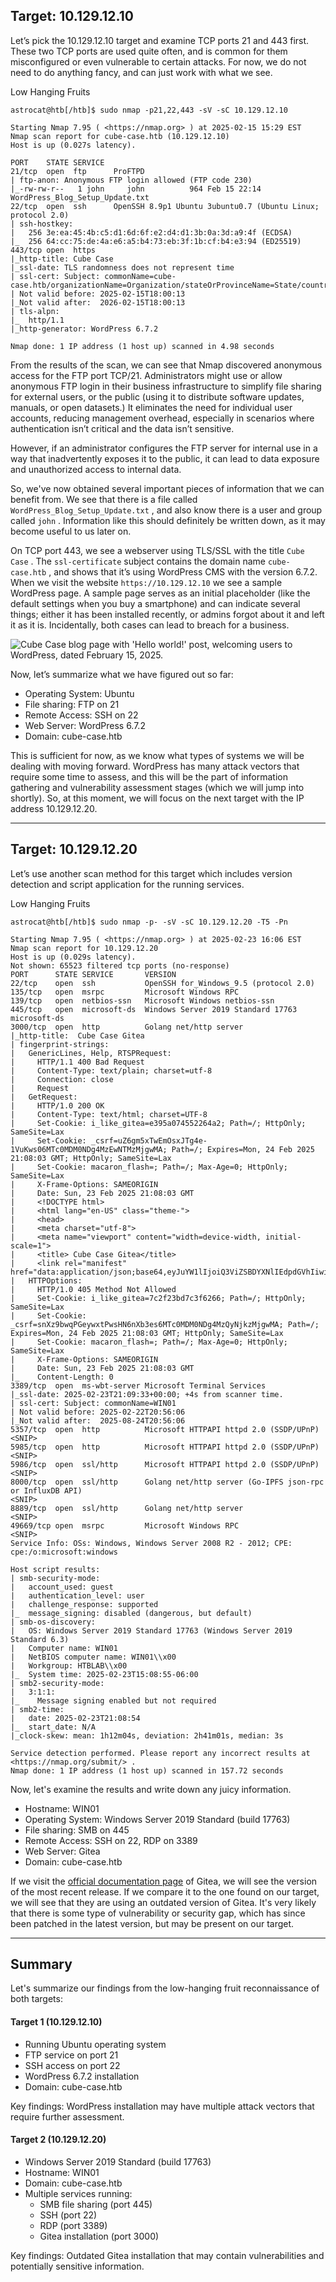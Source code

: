 ## Target: 10.129.12.10

Let’s pick the 10.129.12.10 target and examine TCP ports 21 and 443 first. These two TCP ports are used quite often, and is common for them misconfigured or even vulnerable to certain attacks. For now, we do not need to do anything fancy, and can just work with what we see.

Low Hanging Fruits

```shell-session
astrocat@htb[/htb]$ sudo nmap -p21,22,443 -sV -sC 10.129.12.10

Starting Nmap 7.95 ( <https://nmap.org> ) at 2025-02-15 15:29 EST
Nmap scan report for cube-case.htb (10.129.12.10)
Host is up (0.027s latency).

PORT    STATE SERVICE
21/tcp  open  ftp      ProFTPD
| ftp-anon: Anonymous FTP login allowed (FTP code 230)
|_-rw-rw-r--   1 john     john          964 Feb 15 22:14 WordPress_Blog_Setup_Update.txt
22/tcp  open  ssh      OpenSSH 8.9p1 Ubuntu 3ubuntu0.7 (Ubuntu Linux; protocol 2.0)
| ssh-hostkey:
|   256 3e:ea:45:4b:c5:d1:6d:6f:e2:d4:d1:3b:0a:3d:a9:4f (ECDSA)
|_  256 64:cc:75:de:4a:e6:a5:b4:73:eb:3f:1b:cf:b4:e3:94 (ED25519)
443/tcp open  https
|_http-title: Cube Case
|_ssl-date: TLS randomness does not represent time
| ssl-cert: Subject: commonName=cube-case.htb/organizationName=Organization/stateOrProvinceName=State/countryName=US
| Not valid before: 2025-02-15T18:00:13
|_Not valid after:  2026-02-15T18:00:13
| tls-alpn:
|_  http/1.1
|_http-generator: WordPress 6.7.2

Nmap done: 1 IP address (1 host up) scanned in 4.98 seconds
```

From the results of the scan, we can see that Nmap discovered anonymous access for the FTP port TCP/21. Administrators might use or allow anonymous FTP login in their business infrastructure to simplify file sharing for external users, or the public (using it to distribute software updates, manuals, or open datasets.) It eliminates the need for individual user accounts, reducing management overhead, especially in scenarios where authentication isn’t critical and the data isn’t sensitive.

However, if an administrator configures the FTP server for internal use in a way that inadvertently exposes it to the public, it can lead to data exposure and unauthorized access to internal data.

So, we've now obtained several important pieces of information that we can benefit from. We see that there is a file called `WordPress_Blog_Setup_Update.txt` , and also know there is a user and group called `john` . Information like this should definitely be written down, as it may become useful to us later on.

On TCP port 443, we see a webserver using TLS/SSL with the title `Cube Case` . The `ssl-certificate` subject contains the domain name `cube-case.htb` , and shows that it’s using WordPress CMS with the version 6.7.2. When we visit the website `https://10.129.12.10` we see a sample WordPress page. A sample page serves as an initial placeholder (like the default settings when you buy a smartphone) and can indicate several things; either it has been installed recently, or admins forgot about it and left it as it is. Incidentally, both cases can lead to breach for a business.

![Cube Case blog page with 'Hello world!' post, welcoming users to WordPress, dated February 15, 2025.](https://academy.hackthebox.com/storage/modules/296/nix-wordpress.png)

Now, let’s summarize what we have figured out so far:

- Operating System: Ubuntu
- File sharing: FTP on 21
- Remote Access: SSH on 22
- Web Server: WordPress 6.7.2
- Domain: cube-case.htb

This is sufficient for now, as we know what types of systems we will be dealing with moving forward. WordPress has many attack vectors that require some time to assess, and this will be the part of information gathering and vulnerability assessment stages (which we will jump into shortly). So, at this moment, we will focus on the next target with the IP address 10.129.12.20.

---

## Target: 10.129.12.20

Let’s use another scan method for this target which includes version detection and script application for the running services.

Low Hanging Fruits

```shell-session
astrocat@htb[/htb]$ sudo nmap -p- -sV -sC 10.129.12.20 -T5 -Pn

Starting Nmap 7.95 ( <https://nmap.org> ) at 2025-02-23 16:06 EST
Nmap scan report for 10.129.12.20
Host is up (0.029s latency).
Not shown: 65523 filtered tcp ports (no-response)
PORT      STATE SERVICE       VERSION
22/tcp    open  ssh           OpenSSH for_Windows_9.5 (protocol 2.0)
135/tcp   open  msrpc         Microsoft Windows RPC
139/tcp   open  netbios-ssn   Microsoft Windows netbios-ssn
445/tcp   open  microsoft-ds  Windows Server 2019 Standard 17763 microsoft-ds
3000/tcp  open  http          Golang net/http server
|_http-title:  Cube Case Gitea
| fingerprint-strings:
|   GenericLines, Help, RTSPRequest:
|     HTTP/1.1 400 Bad Request
|     Content-Type: text/plain; charset=utf-8
|     Connection: close
|     Request
|   GetRequest:
|     HTTP/1.0 200 OK
|     Content-Type: text/html; charset=UTF-8
|     Set-Cookie: i_like_gitea=e395a074552264a2; Path=/; HttpOnly; SameSite=Lax
|     Set-Cookie: _csrf=uZ6gm5xTwEmOsxJTg4e-1VuKws06MTc0MDM0NDg4MzEwNTMzMjgwMA; Path=/; Expires=Mon, 24 Feb 2025 21:08:03 GMT; HttpOnly; SameSite=Lax
|     Set-Cookie: macaron_flash=; Path=/; Max-Age=0; HttpOnly; SameSite=Lax
|     X-Frame-Options: SAMEORIGIN
|     Date: Sun, 23 Feb 2025 21:08:03 GMT
|     <!DOCTYPE html>
|     <html lang="en-US" class="theme-">
|     <head>
|     <meta charset="utf-8">
|     <meta name="viewport" content="width=device-width, initial-scale=1">
|     <title> Cube Case Gitea</title>
|     <link rel="manifest" href="data:application/json;base64,eyJuYW1lIjoiQ3ViZSBDYXNlIEdpdGVhIiwic2hvcnRfbmFtZSI6IkN1YmUgQ2FzZSBHaXRlYSIsInN0YXJ0X3VybCI6Imh0dHA6Ly8wLjAuMC4wOjMwMDAvIiwiaWNvbnMiOlt7InNyYyI6Imh0dHA6Ly8wLjAuMC4wOjMwMDAvYXNzZXRzL2ltZy9sb2dvLnBuZyIsInR5cGUiOiJpbWFnZS9wbmciLCJzaXplcyI6IjUxMn
|   HTTPOptions:
|     HTTP/1.0 405 Method Not Allowed
|     Set-Cookie: i_like_gitea=7c2f23bd7c3f6266; Path=/; HttpOnly; SameSite=Lax
|     Set-Cookie: _csrf=snXz9bwqPGeywxtPwsHN6nXb3es6MTc0MDM0NDg4MzQyNjkzMjgwMA; Path=/; Expires=Mon, 24 Feb 2025 21:08:03 GMT; HttpOnly; SameSite=Lax
|     Set-Cookie: macaron_flash=; Path=/; Max-Age=0; HttpOnly; SameSite=Lax
|     X-Frame-Options: SAMEORIGIN
|     Date: Sun, 23 Feb 2025 21:08:03 GMT
|_    Content-Length: 0
3389/tcp  open  ms-wbt-server Microsoft Terminal Services
|_ssl-date: 2025-02-23T21:09:33+00:00; +4s from scanner time.
| ssl-cert: Subject: commonName=WIN01
| Not valid before: 2025-02-22T20:56:06
|_Not valid after:  2025-08-24T20:56:06
5357/tcp  open  http          Microsoft HTTPAPI httpd 2.0 (SSDP/UPnP)
<SNIP>
5985/tcp  open  http          Microsoft HTTPAPI httpd 2.0 (SSDP/UPnP)
<SNIP>
5986/tcp  open  ssl/http      Microsoft HTTPAPI httpd 2.0 (SSDP/UPnP)
<SNIP>
8000/tcp  open  ssl/http      Golang net/http server (Go-IPFS json-rpc or InfluxDB API)
<SNIP>
8889/tcp  open  ssl/http      Golang net/http server
<SNIP>
49669/tcp open  msrpc         Microsoft Windows RPC
<SNIP>
Service Info: OSs: Windows, Windows Server 2008 R2 - 2012; CPE: cpe:/o:microsoft:windows

Host script results:
| smb-security-mode:
|   account_used: guest
|   authentication_level: user
|   challenge_response: supported
|_  message_signing: disabled (dangerous, but default)
| smb-os-discovery:
|   OS: Windows Server 2019 Standard 17763 (Windows Server 2019 Standard 6.3)
|   Computer name: WIN01
|   NetBIOS computer name: WIN01\\x00
|   Workgroup: HTBLAB\\x00
|_  System time: 2025-02-23T15:08:55-06:00
| smb2-security-mode:
|   3:1:1:
|_    Message signing enabled but not required
| smb2-time:
|   date: 2025-02-23T21:08:54
|_  start_date: N/A
|_clock-skew: mean: 1h12m04s, deviation: 2h41m01s, median: 3s

Service detection performed. Please report any incorrect results at <https://nmap.org/submit/> .
Nmap done: 1 IP address (1 host up) scanned in 157.72 seconds

```

Now, let's examine the results and write down any juicy information.

- Hostname: WIN01
- Operating System: Windows Server 2019 Standard (build 17763)
- File sharing: SMB on 445
- Remote Access: SSH on 22, RDP on 3389
- Web Server: Gitea
- Domain: cube-case.htb

If we visit the [official documentation page](https://docs.gitea.com/) of Gitea, we will see the version of the most recent release. If we compare it to the one found on our target, we will see that they are using an outdated version of Gitea. It's very likely that there is some type of vulnerability or security gap, which has since been patched in the latest version, but may be present on our target.

---

## Summary

Let's summarize our findings from the low-hanging fruit reconnaissance of both targets:

#### Target 1 (10.129.12.10)

- Running Ubuntu operating system
- FTP service on port 21
- SSH access on port 22
- WordPress 6.7.2 installation
- Domain: cube-case.htb

Key findings: WordPress installation may have multiple attack vectors that require further assessment.

#### Target 2 (10.129.12.20)

- Windows Server 2019 Standard (build 17763)
- Hostname: WIN01
- Domain: cube-case.htb
- Multiple services running:
    - SMB file sharing (port 445)
    - SSH (port 22)
    - RDP (port 3389)
    - Gitea installation (port 3000)

Key findings: Outdated Gitea installation that may contain vulnerabilities and potentially sensitive information.